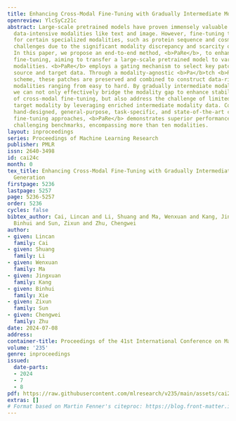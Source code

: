 ```yaml
---
title: Enhancing Cross-Modal Fine-Tuning with Gradually Intermediate Modality Generation
openreview: YlcSyCz21c
abstract: Large-scale pretrained models have proven immensely valuable in handling
  data-intensive modalities like text and image. However, fine-tuning these models
  for certain specialized modalities, such as protein sequence and cosmic ray, poses
  challenges due to the significant modality discrepancy and scarcity of labeled data.
  In this paper, we propose an end-to-end method, <b>PaRe</b>, to enhance cross-modal
  fine-tuning, aiming to transfer a large-scale pretrained model to various target
  modalities. <b>PaRe</b> employs a gating mechanism to select key patches from both
  source and target data. Through a modality-agnostic <b>Pa</b>tch <b>Re</b>placement
  scheme, these patches are preserved and combined to construct data-rich intermediate
  modalities ranging from easy to hard. By gradually intermediate modality generation,
  we can not only effectively bridge the modality gap to enhance stability and transferability
  of cross-modal fine-tuning, but also address the challenge of limited data in the
  target modality by leveraging enriched intermediate modality data. Compared with
  hand-designed, general-purpose, task-specific, and state-of-the-art cross-modal
  fine-tuning approaches, <b>PaRe</b> demonstrates superior performance across three
  challenging benchmarks, encompassing more than ten modalities.
layout: inproceedings
series: Proceedings of Machine Learning Research
publisher: PMLR
issn: 2640-3498
id: cai24c
month: 0
tex_title: Enhancing Cross-Modal Fine-Tuning with Gradually Intermediate Modality
  Generation
firstpage: 5236
lastpage: 5257
page: 5236-5257
order: 5236
cycles: false
bibtex_author: Cai, Lincan and Li, Shuang and Ma, Wenxuan and Kang, Jingxuan and Xie,
  Binhui and Sun, Zixun and Zhu, Chengwei
author:
- given: Lincan
  family: Cai
- given: Shuang
  family: Li
- given: Wenxuan
  family: Ma
- given: Jingxuan
  family: Kang
- given: Binhui
  family: Xie
- given: Zixun
  family: Sun
- given: Chengwei
  family: Zhu
date: 2024-07-08
address:
container-title: Proceedings of the 41st International Conference on Machine Learning
volume: '235'
genre: inproceedings
issued:
  date-parts:
  - 2024
  - 7
  - 8
pdf: https://raw.githubusercontent.com/mlresearch/v235/main/assets/cai24c/cai24c.pdf
extras: []
# Format based on Martin Fenner's citeproc: https://blog.front-matter.io/posts/citeproc-yaml-for-bibliographies/
---
```

